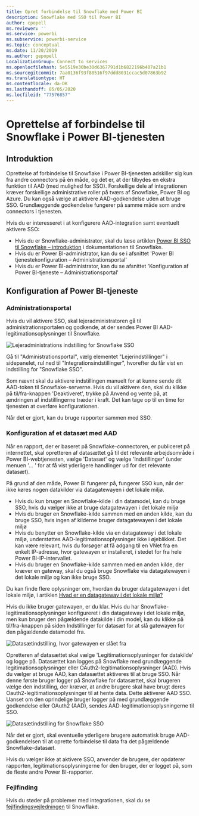 ```yaml
---
title: Opret forbindelse til Snowflake med Power BI
description: Snowflake med SSO til Power BI
author: cpopell
ms.reviewer: ''
ms.service: powerbi
ms.subservice: powerbi-service
ms.topic: conceptual
ms.date: 11/20/2019
ms.author: gepopell
LocalizationGroup: Connect to services
ms.openlocfilehash: 5e5519e30be30d6367791d1b6822196b407a21b1
ms.sourcegitcommit: 7aa0136f93f88516f97ddd8031ccac5d07863b92
ms.translationtype: HT
ms.contentlocale: da-DK
ms.lasthandoff: 05/05/2020
ms.locfileid: "77576857"
---
```

#  <a name="connecting-to-snowflake-in-power-bi-service"></a>Oprettelse af forbindelse til Snowflake i Power BI-tjenesten

## <a name="introduction"></a>Introduktion

Oprettelse af forbindelse til Snowflake i Power BI-tjenesten adskiller sig kun fra andre connectors på én måde, og det er, at der tilbydes en ekstra funktion til AAD (med mulighed for SSO). Forskellige dele af integrationen kræver forskellige administrative roller på tværs af Snowflake, Power BI og Azure. Du kan også vælge at aktivere AAD-godkendelse uden at bruge SSO. Grundlæggende godkendelse fungerer på samme måde som andre connectors i tjenesten.

Hvis du er interesseret i at konfigurere AAD-integration samt eventuelt aktivere SSO:
* Hvis du er Snowflake-administrator, skal du læse artiklen [Power BI SSO til Snowflake – introduktion](https://docs.snowflake.net/manuals/LIMITEDACCESS/oauth-powerbi.html) i dokumentationen til Snowflake.
* Hvis du er Power BI-administrator, kan du se i afsnittet 'Power BI tjenestekonfiguration – Administrationsportal'
* Hvis du er Power BI-administrator, kan du se afsnittet 'Konfiguration af Power BI-tjeneste – Administrationsportal'

## <a name="power-bi-service-configuration"></a>Konfiguration af Power BI-tjeneste

### <a name="admin-portal"></a>Administrationsportal

Hvis du vil aktivere SSO, skal lejeradministratoren gå til administrationsportalen og godkende, at der sendes Power BI AAD-legitimationsoplysninger til Snowflake.

![Lejeradministrations indstilling for Snowflake SSO](media/service-connect-snowflake/snowflakessotenant.png)

Gå til "Administrationsportal", vælg elementet "Lejerindstillinger" i sidepanelet, rul ned til "Integrationsindstillinger", hvorefter du får vist en indstilling for "Snowflake SSO".

Som nævnt skal du aktivere indstillingen manuelt for at kunne sende dit AAD-token til Snowflake-serverne. Hvis du vil aktivere den, skal du klikke på til/fra-knappen 'Deaktiveret', trykke på Anvend og vente på, at ændringen af indstillingerne træder i kraft. Det kan tage op til en time for tjenesten at overføre konfigurationen.

Når det er gjort, kan du bruge rapporter sammen med SSO.

### <a name="configuring-a-dataset-with-aad"></a>Konfiguration af et datasæt med AAD

Når en rapport, der er baseret på Snowflake-connectoren, er publiceret på internettet, skal opretteren af datasættet gå til det relevante arbejdsområde i Power BI-webtjenesten, vælge 'Datasæt' og vælge 'Indstillinger' (under menuen '... ' for at få vist yderligere handlinger ud for det relevante datasæt).

På grund af den måde, Power BI fungerer på, fungerer SSO kun, når der ikke køres nogen datakilder via datagatewayen i det lokale miljø.

* Hvis du kun bruger en Snowflake-kilde i din datamodel, kan du bruge SSO, hvis du vælger ikke at bruge datagatewayen i det lokale miljø
* Hvis du bruger en Snowflake-kilde sammen med en anden kilde, kan du bruge SSO, hvis ingen af kilderne bruger datagatewayen i det lokale miljø
* Hvis du benytter en Snowflake-kilde via en datagateway i det lokale miljø, understøttes AAD-legitimationsoplysninger ikke i øjeblikket. Det kan være relevant, hvis du forsøger at få adgang til en VNet fra en enkelt IP-adresse, hvor gatewayen er installeret, i stedet for fra hele Power BI-IP-intervallet.
* Hvis du bruger en Snowflake-kilde sammen med en anden kilde, der kræver en gateway, skal du også bruge Snowflake via datagatewayen i det lokale miljø og kan ikke bruge SSO.

Du kan finde flere oplysninger om, hvordan du bruger datagatewayen i det lokale miljø, i artiklen [Hvad er en datagateway i det lokale miljø?](https://docs.microsoft.com/power-bi/service-gateway-onprem)

Hvis du ikke bruger gatewayen, er du klar. Hvis du har Snowflake-legitimationsoplysninger konfigureret i din datagateway i det lokale miljø, men kun bruger den pågældende datakilde i din model, kan du klikke på til/fra-knappen på siden Indstillinger for datasæt for at slå gatewayen for den pågældende datamodel fra.

![Datasætindstilling, hvor gatewayen er slået fra](media/service-connect-snowflake/snowflake_gateway_toggle_off.png)

Opretteren af datasættet skal vælge 'Legitimationsoplysninger for datakilde' og logge på. Datasættet kan logges på Snowflake med grundlæggende legitimationsoplysninger eller OAuth2-legitimationsoplysninger (AAD). Hvis du vælger at bruge AAD, kan datasættet aktiveres til at bruge SSO. Når denne første bruger logger på Snowflake for datasættet, skal brugeren vælge den indstilling, der kræver, at andre brugere skal have brugt deres Oauth2-legitimationsoplysninger til at hente data. Dette aktiverer AAD SSO. Uanset om den oprindelige bruger logger på med grundlæggende godkendelse eller OAuth2 (AAD), sendes AAD-legitimationsoplysningerne til SSO. 

![Datasætindstilling for Snowflake SSO](media/service-connect-snowflake/snowflakessocredui.png)

Når det er gjort, skal eventuelle yderligere brugere automatisk bruge AAD-godkendelsen til at oprette forbindelse til data fra det pågældende Snowflake-datasæt.

Hvis du vælger ikke at aktivere SSO, anvender de brugere, der opdaterer rapporten, legitimationsoplysningerne for den bruger, der er logget på, som de fleste andre Power BI-rapporter.

### <a name="troubleshooting"></a>Fejlfinding

Hvis du støder på problemer med integrationen, skal du se [fejlfindingsvejledningen](https://docs.snowflake.net/manuals/LIMITEDACCESS/oauth-powerbi.html#troubleshooting) til Snowflake.

